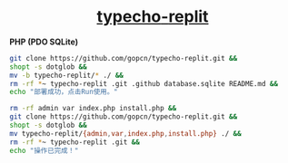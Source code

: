 <div align=center>

# [typecho](https://github.com/typecho/typecho)[-](https://typecho.org)[replit](https://replit.com)
</div>

**PHP (PDO SQLite)**

```bash
git clone https://github.com/gopcn/typecho-replit.git &&
shopt -s dotglob &&
mv -b typecho-replit/* ./ &&
rm -rf *~ typecho-replit .git .github database.sqlite README.md &&
echo "部署成功，点击Run使用。"
```

```bash
rm -rf admin var index.php install.php &&
git clone https://github.com/gopcn/typecho-replit.git &&
shopt -s dotglob &&
mv typecho-replit/{admin,var,index.php,install.php} ./ &&
rm -rf *~ typecho-replit .git &&
echo "操作已完成！"
```
